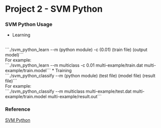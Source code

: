 # Project 2 - SVM Python
### SVM Python Usage
* Learning
<br/>
```./svm_python_learn --m (python module) -c (0.01) (train file) (output model)```
<br/>
For example:
<br/>
```./svm_python_learn --m multiclass -c 0.01 multi-example/train.dat multi-example/train.model```
* Training
<br/>
```./svm_python_classify --m (python module) (test file) (model file) (result file)```
<br/>
For example:
<br/>
```./svm_python_classify --m multiclass multi-example/test.dat multi-example/train.model multi-example/result.out```

### Reference
[SVM Python](http://tfinley.net/software/svmpython2/)